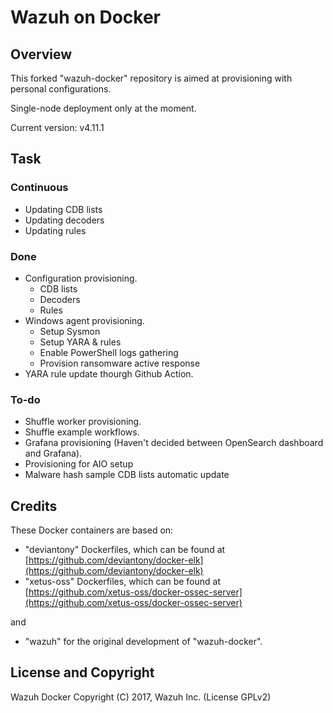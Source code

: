 # Wazuh on Docker

## Overview

This forked "wazuh-docker" repository is aimed at provisioning with personal configurations.

Single-node deployment only at the moment.

Current version: v4.11.1

## Task

### Continuous

- Updating CDB lists
- Updating decoders
- Updating rules

### Done

- Configuration provisioning.
    - CDB lists
    - Decoders
    - Rules
- Windows agent provisioning.
    - Setup Sysmon
    - Setup YARA & rules
    - Enable PowerShell logs gathering
    - Provision ransomware active response
- YARA rule update thourgh Github Action.

### To-do

- Shuffle worker provisioning.
- Shuffle example workflows.
- Grafana provisioning (Haven't decided between OpenSearch dashboard and Grafana).
- Provisioning for AIO setup
- Malware hash sample CDB lists automatic update

## Credits

These Docker containers are based on:

* "deviantony" Dockerfiles, which can be found at [https://github.com/deviantony/docker-elk](https://github.com/deviantony/docker-elk)
* "xetus-oss" Dockerfiles, which can be found at [https://github.com/xetus-oss/docker-ossec-server](https://github.com/xetus-oss/docker-ossec-server)

and

* "wazuh" for the original development of "wazuh-docker".

## License and Copyright

Wazuh Docker Copyright (C) 2017, Wazuh Inc. (License GPLv2)
